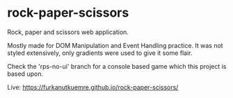 # rock-paper-scissors

Rock, paper and scissors web application.

Mostly made for DOM Manipulation and Event Handling practice. It was not styled extensively, only gradients were used to give it some flair.

Check the 'rps-no-ui' branch for a console based game which this project is based upon.

Live: https://furkanutkuemre.github.io/rock-paper-scissors/